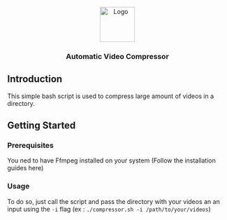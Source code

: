 
<br/>
<div align="center">
  <img src="https://upload.wikimedia.org/wikipedia/commons/thumb/7/76/FFmpeg_icon.svg/1200px-FFmpeg_icon.svg.png" alt="Logo" width="80" height="80">
  <h3 align="center">Automatic Video Compressor</h3>
</div>

## Introduction
This simple bash script is used to compress large amount of videos in a directory.

## Getting Started
### Prerequisites
You ned to have Ffmpeg installed on your system (Follow the installation guides here)

### Usage
To do so, just call the script and pass the directory with your videos an an input using the `-i` flag (ex : `./compressor.sh -i /path/to/your/videos`)

```sh

```
